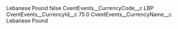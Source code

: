<?xml version="1.0" encoding="UTF-8"?>
<CustomMetadata xmlns="http://soap.sforce.com/2006/04/metadata" xmlns:xsi="http://www.w3.org/2001/XMLSchema-instance" xmlns:xsd="http://www.w3.org/2001/XMLSchema">
    <label>Lebanese Pound</label>
    <protected>false</protected>
    <values>
        <field>CventEvents__CurrencyCode__c</field>
        <value xsi:type="xsd:string">LBP</value>
    </values>
    <values>
        <field>CventEvents__CurrencyId__c</field>
        <value xsi:type="xsd:double">75.0</value>
    </values>
    <values>
        <field>CventEvents__CurrencyName__c</field>
        <value xsi:type="xsd:string">Lebanese Pound</value>
    </values>
</CustomMetadata>
